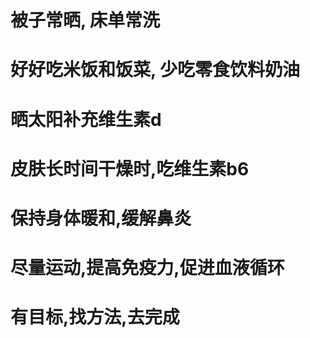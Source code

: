 # 被子常晒, 床单常洗
# 好好吃米饭和饭菜, 少吃零食饮料奶油
# 晒太阳补充维生素d
# 皮肤长时间干燥时,吃维生素b6
# 保持身体暖和,缓解鼻炎
# 尽量运动,提高免疫力,促进血液循环
# 有目标,找方法,去完成






